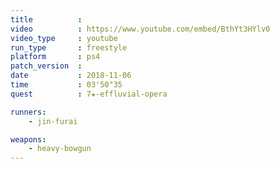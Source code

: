```yaml
---
title          :
video          : https://www.youtube.com/embed/BthYt3HYlv0
video_type     : youtube
run_type       : freestyle
platform       : ps4
patch_version  :
date           : 2018-11-06
time           : 03'50"35
quest          : 7★-effluvial-opera

runners:
    - jin-furai

weapons:
    - heavy-bowgun
---
```


